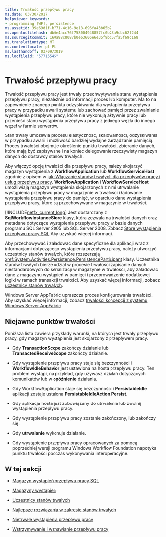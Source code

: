 ```yaml
---
title: Trwałość przepływu pracy
ms.date: 03/30/2017
helpviewer_keywords:
- programming [WF], persistence
ms.assetid: 39e69d1f-b771-4c16-9e18-696fa43b65b2
ms.openlocfilehash: db0e4acc76f758004948857fc0b23a9cbc62f244
ms.sourcegitcommit: 160a88c8087b0e63606e6e35f9bd57fa5f69c168
ms.translationtype: MT
ms.contentlocale: pl-PL
ms.lasthandoff: 03/09/2019
ms.locfileid: "57715545"
---
```

# <a name="workflow-persistence"></a>Trwałość przepływu pracy
Trwałość przepływu pracy jest trwały przechwytywania stanu wystąpienia przepływu pracy, niezależnie od informacji proces lub komputer. Ma to na zapewnienie znanego punktu odzyskiwania dla wystąpienia przepływu pracy w przypadku awarii systemu lub zachować pamięci przez zwalnianie wystąpienia przepływu pracy, które nie wykonują aktywnie pracy lub przenieść stanu wystąpienia przepływu pracy z jednego węzła do innego węzeł w farmie serwerów.  
  
 Stan trwały umożliwia procesu elastyczność, skalowalności, odzyskiwania w przypadku awarii i możliwość bardziej wydajne zarządzanie pamięcią. Proces trwałości obejmuje określenie punktu trwałości, zbieranie danych, które mają być zapisywane i na koniec delegowanie rzeczywisty magazyn danych do dostawcy stanów trwałych.  
  
 Aby włączyć opcję trwałości dla przepływu pracy, należy skojarzyć magazyn wystąpienia z **WorkflowApplication** lub **WorkflowServiceHost** zgodnie z opisem w [jak: Włączanie stanów trwałych dla przepływów pracy i usług przepływu pracy](how-to-enable-persistence-for-workflows-and-workflow-services.md). **WorkflowApplication** i **WorkflowServiceHost** umożliwiają magazyn wystąpienia skojarzonych z nimi utrwalanie wystąpienia przepływu pracy w magazynie w trwałości i ładowanie wystąpienia przepływu pracy do pamięć, w oparciu o dane wystąpienia przepływu pracy, które są przechowywane w magazynie w trwałości.  
  
 [!INCLUDE[netfx_current_long](../../../includes/netfx-current-long-md.md)] Jest dostarczany z **SqlWorkflowInstanceStore** klasy, która zezwala na trwałości danych oraz metadane dotyczące wystąpienia przepływu pracy w bazie danych programu SQL Server 2005 lub SQL Server 2008. Zobacz [Store wystąpienia przepływu pracy SQL](sql-workflow-instance-store.md) Aby uzyskać więcej informacji.  
  
 Aby przechowywać i załadować dane specyficzne dla aplikacji wraz z informacjami dotyczącego wystąpienia przepływu pracy, należy utworzyć uczestnicy stanów trwałych, które rozszerzają <xref:System.Activities.Persistence.PersistenceParticipant> klasy. Uczestnika stanów trwałych bierze udział w procesie trwałości zapisanie danych niestandardowych do serializacji w magazynie w trwałości, aby załadować dane z magazynu wystąpień w pamięci i przeprowadzenie dodatkowej logiki w ramach transakcji trwałości. Aby uzyskać więcej informacji, zobacz [uczestnicy stanów trwałych](persistence-participants.md).  
  
 Windows Server AppFabric upraszcza proces konfigurowania trwałości. Aby uzyskać więcej informacji, zobacz [trwałości koncepcji z systemu Windows Server AppFabric](https://go.microsoft.com/fwlink/?LinkId=201200)  
  
## <a name="implicit-persistence-points"></a>Niejawne punktów trwałości  
 Poniższa lista zawiera przykłady warunki, na których jest trwały przepływu pracy, gdy magazyn wystąpienia jest skojarzony z przepływem pracy.  
  
-   Gdy **TransactionScope** zakończy działanie lub **TransactedReceiveScope** zakończy działanie.  
  
-   Gdy wystąpienie przepływu pracy staje się bezczynności i **WorkflowIdleBehavior** jest ustawiona na hosta przepływu pracy. Ten problem wystąpi, na przykład, gdy używasz działań dotyczących komunikatów lub w **opóźnienie** działania.  
  
-   Gdy WorkflowApplication staje się bezczynności i **PersistableIdle** aplikacji zostaje ustalona **PersistableIdleAction.Persist**.  
  
-   Gdy aplikacja hosta jest zobowiązany do utrwalenia lub zwolnij wystąpienia przepływu pracy.  
  
-   Gdy wystąpienie przepływu pracy zostanie zakończony, lub zakończy się.  
  
-   Gdy **utrwalanie** wykonuje działanie.  
  
-   Gdy wystąpienie przepływu pracy opracowanych za pomocą poprzedniej wersji programu Windows Workflow Foundation napotyka punktu trwałości podczas wykonywania interoperacyjne.  
  
## <a name="in-this-section"></a>W tej sekcji  
  
-   [Magazyn wystąpień przepływu pracy SQL](sql-workflow-instance-store.md)  
  
-   [Magazyny wystąpień](instance-stores.md)  
  
-   [Uczestnicy stanów trwałych](persistence-participants.md)  
  
-   [Najlepsze rozwiązania w zakresie stanów trwałych](persistence-best-practices.md)  
  
-   [Nietrwałe wystąpienia przepływu pracy](non-persisted-workflow-instances.md)  
  
-   [Wstrzymywanie i wznawianie przepływu pracy](pausing-and-resuming-a-workflow.md)
